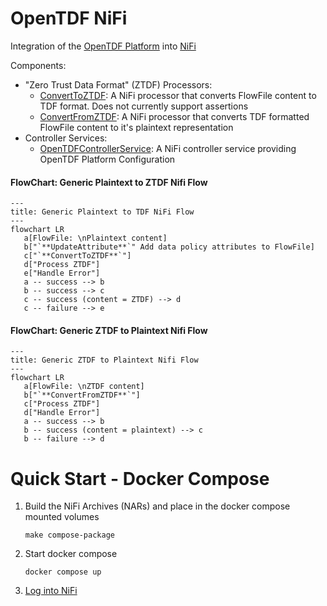# OpenTDF NiFi
Integration of the [OpenTDF Platform](https://github.com/opentdf/platform) into [NiFi](https://nifi.apache.org/)

Components:
* "Zero Trust Data Format" (ZTDF) Processors: 
  * [ConvertToZTDF](./nifi-tdf-processors/src/main/java/io/opentdf/nifi/ConvertToZTDF.java): A NiFi processor that converts FlowFile content to TDF format. Does not currently support assertions 
  * [ConvertFromZTDF](./nifi-tdf-processors/src/main/java/io/opentdf/nifi/ConvertFromZTDF.java): A NiFi processor that converts TDF formatted FlowFile content to it's plaintext representation
* Controller Services:
  * [OpenTDFControllerService](./nifi-tdf-controller-services-api/src/main/java/io/opentdf/nifi/OpenTDFControllerService.java): A NiFi controller service providing OpenTDF Platform Configuration


#### FlowChart: Generic Plaintext to ZTDF Nifi Flow

```mermaid
---
title: Generic Plaintext to TDF NiFi Flow
---
flowchart LR
   a[FlowFile: \nPlaintext content]
   b["`**UpdateAttribute**`" Add data policy attributes to FlowFile]
   c["`**ConvertToZTDF**`"]
   d["Process ZTDF"]
   e["Handle Error"]
   a -- success --> b
   b -- success --> c
   c -- success (content = ZTDF) --> d
   c -- failure --> e
```

#### FlowChart: Generic ZTDF to Plaintext Nifi Flow
```mermaid
---
title: Generic ZTDF to Plaintext Nifi Flow
---
flowchart LR
   a[FlowFile: \nZTDF content]
   b["`**ConvertFromZTDF**`"]
   c["Process ZTDF"]
   d["Handle Error"]
   a -- success --> b
   b -- success (content = plaintext) --> c
   b -- failure --> d
```

# Quick Start - Docker Compose

1. Build the NiFi Archives (NARs) and place in the docker compose mounted volumes
    ```shell
    make compose-package
    ```
1. Start docker compose
    ```shell
    docker compose up
    ```
1. [Log into NiFi](http://localhost:18080/nifi)

